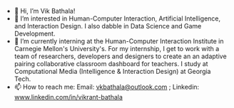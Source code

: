 - 👋 Hi, I’m Vik Bathala!
- 👀 I’m interested in Human-Computer Interaction, Artificial Intelligence, and Interaction Design. I also dabble in Data Science and Game Development.
- 🌱 I’m currently interning at the Human-Computer Interaction Institute in Carnegie Mellon's University's. For my internship, I get to work with a team of researchers, developers and designers to create an an adaptive pairing collaborative classroom dashboard for teachers. I study at Computational Media (Intelligence & Interaction Design) at Georgia Tech.
- 📫 How to reach me: Email: vkbathala@outlook.com ; Linkedin: www.linkedin.com/in/vikrant-bathala

<!---
vkbathala/vkbathala is a ✨ special ✨ repository because its `README.md` (this file) appears on your GitHub profile.
You can click the Preview link to take a look at your changes.
--->
